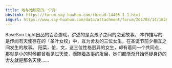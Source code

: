 ```yaml
---
title: 她与她相恋的一个月
bbslink: https://forum.say-huahuo.com/thread-14405-1-1.html
imgurl: https://www.say-huahuo.com/data/attachment/forum/201703/14/182649v9130308939gjjjh.jpg
---
```


BaseSon Light出品的百合游戏，讲述的是女孩子之间的恋爱故事。
本作描写的是传闻有天使存在的「圣叶女校」中，互为舍友的三位女生，在圣诞节前夕相互之间发生的故事。
阳菜，伦，文，这三位性格迥异的女生，却有着同一个共同点，那就是小的时候都曾看见过天使，而随着故事的发展，她们都渐渐开始怀疑身边的舍友就是那名天使……<!--more-->
